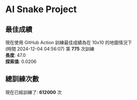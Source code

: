 
# AI Snake Project

## **最佳成績**















現在使用 GitHub Action 訓練最佳成績為在 10x10 的地圖情況下  
(時間 2024-12-04 04:56:07) 第 **775** 次訓練  
**長度**: 47.0  
**探索值**: 0.0206































## 總訓練次數
現在已經訓練了: **612000** 次
